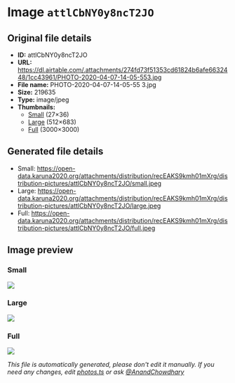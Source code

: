 # Image `attlCbNY0y8ncT2JO`

## Original file details

- **ID:** attlCbNY0y8ncT2JO
- **URL:** https://dl.airtable.com/.attachments/274fd73f51353cd61824b6afe6632448/1cc43961/PHOTO-2020-04-07-14-05-553.jpg
- **File name:** PHOTO-2020-04-07-14-05-55 3.jpg
- **Size:** 219635
- **Type:** image/jpeg
- **Thumbnails:**
  - [Small](https://dl.airtable.com/.attachmentThumbnails/918f6cc2c52c63620dcc2fc2bd0fe534/540804b2) (27×36)
  - [Large](https://dl.airtable.com/.attachmentThumbnails/67ec920437ef836d3529aca77c405668/caa0763c) (512×683)
  - [Full](https://dl.airtable.com/.attachmentThumbnails/b5d55e661ce31612899bfdb1b099fbf4/3ecae661) (3000×3000)

## Generated file details

- Small: https://open-data.karuna2020.org/attachments/distribution/recEAKS9kmh01mXrg/distribution-pictures/attlCbNY0y8ncT2JO/small.jpeg
- Large: https://open-data.karuna2020.org/attachments/distribution/recEAKS9kmh01mXrg/distribution-pictures/attlCbNY0y8ncT2JO/large.jpeg
- Full: https://open-data.karuna2020.org/attachments/distribution/recEAKS9kmh01mXrg/distribution-pictures/attlCbNY0y8ncT2JO/full.jpeg

## Image preview

### Small

![](https://open-data.karuna2020.org/attachments/distribution/recEAKS9kmh01mXrg/distribution-pictures/attlCbNY0y8ncT2JO/small.jpeg)

### Large

![](https://open-data.karuna2020.org/attachments/distribution/recEAKS9kmh01mXrg/distribution-pictures/attlCbNY0y8ncT2JO/large.jpeg)

### Full

![](https://open-data.karuna2020.org/attachments/distribution/recEAKS9kmh01mXrg/distribution-pictures/attlCbNY0y8ncT2JO/full.jpeg)

_This file is automatically generated, please don't edit it manually. If you need any changes, edit [photos.ts](/photos.ts) or ask [@AnandChowdhary](https://github.com/AnandChowdhary)_
